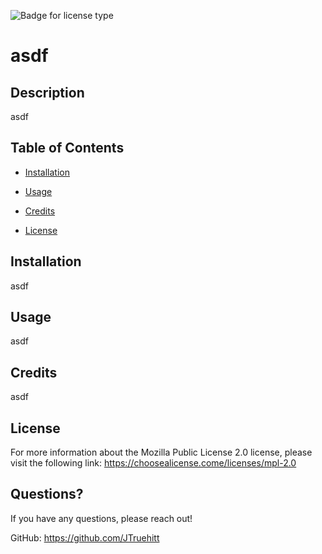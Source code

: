 ![Badge for license type](https://img.shields.io/badge/license-Mozilla%20Public%20License%202.0-green)

# asdf

## Description

asdf

## Table of Contents

- [Installation](#installation)

- [Usage](#usage)

- [Credits](#credits)

- [License](#license)

## Installation

asdf

## Usage

asdf

## Credits

asdf

## License

For more information about the Mozilla Public License 2.0 license, please visit the following link:
https://choosealicense.come/licenses/mpl-2.0

## Questions?

If you have any questions, please reach out!

GitHub: https://github.com/JTruehitt
